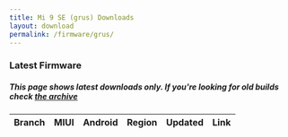```yaml
---
title: Mi 9 SE (grus) Downloads
layout: download
permalink: /firmware/grus/
---
```


### Latest Firmware
##### This page shows latest downloads only. If you're looking for old builds check [the archive](/archive/firmware/grus/)


<div class="table-responsive-md" id="table-wrapper">
<table id="firmware" class="compact table table-striped table-hover table-sm">
    <thead class="thead-dark">
        <tr>
            <th>Branch</th>
            <th>MIUI</th>
            <th>Android</th>
            <th>Region</th>
            <th>Updated</th>
            <th>Link</th>
        </tr>
    </thead>
    <script>loadFirmwareDownloads('grus', 'latest')</script>
</table>
</div>
